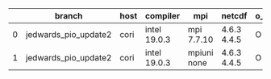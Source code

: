 |    | branch               | host   | compiler     | mpi         | netcdf      | o_g   | os     | build   | u_pass   | u_fail   | s_pass   | s_fail   | e_pass   | e_fail   | nuopc_pass   | nuopc_fail   | artifacts_hash                                                                                                                                                  | modified                   |
|----|----------------------|--------|--------------|-------------|-------------|-------|--------|---------|----------|----------|----------|----------|----------|----------|--------------|--------------|-----------------------------------------------------------------------------------------------------------------------------------------------------------------|----------------------------|
|  0 | jedwards_pio_update2 | cori   | intel 19.0.3 | mpi 7.7.10  | 4.6.3 4.4.5 | O     | Unicos | pass    | pending  | pending  | pending  | pending  | pending  | pending  | pending      | pending      | [artifacts](https://github.com/esmf-org/esmf-test-artifacts/tree/a6d3aa36bb2a3f5d51df6ebc924d6af0fb596f12/jedwards_pio_update2/cori/intel/19.0.3/O/mpi/7.7.10)  | 2022-03-13 13:12:34.886113 |
|  1 | jedwards_pio_update2 | cori   | intel 19.0.3 | mpiuni none | 4.6.3 4.4.5 | O     | Unicos | pass    | pending  | pending  | pending  | pending  | pending  | pending  | pending      | pending      | [artifacts](https://github.com/esmf-org/esmf-test-artifacts/tree/6341bfc594b3e374b8c71c908c5843466689be84/jedwards_pio_update2/cori/intel/19.0.3/O/mpiuni/none) | 2022-03-13 13:12:34.886085 |